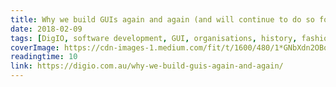 ```yaml
---
title: Why we build GUIs again and again (and will continue to do so for the foreseeable future)
date: 2018-02-09
tags: [DigIO, software development, GUI, organisations, history, fashion, software, hardware, React, Angular, mobile]
coverImage: https://cdn-images-1.medium.com/fit/t/1600/480/1*GNbXdn2OBqTaQkB8Kxh2JQ.jpeg
readingtime: 10
link: https://digio.com.au/why-we-build-guis-again-and-again/
---
```

